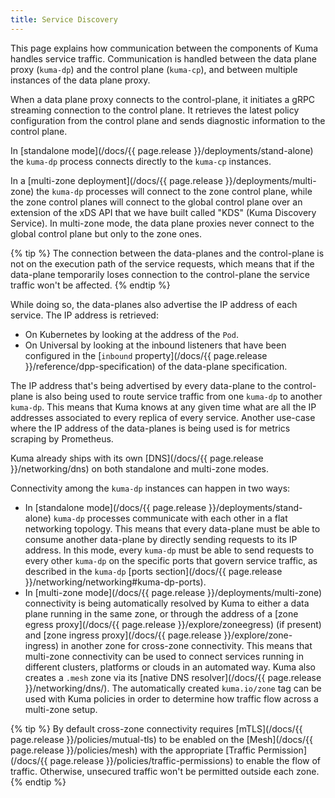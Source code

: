 ```yaml
---
title: Service Discovery
---
```


This page explains how communication between the components of Kuma handles service traffic. Communication is handled between the data plane proxy (`kuma-dp`) and the control plane (`kuma-cp`), and between multiple instances of the data plane proxy.

When a data plane proxy connects to the control-plane, it initiates a gRPC streaming connection to the control plane. It retrieves the latest policy configuration from the control plane and sends diagnostic information to the control plane.

In [standalone mode](/docs/{{ page.release }}/deployments/stand-alone) the `kuma-dp` process connects directly to the `kuma-cp` instances.

In a [multi-zone deployment](/docs/{{ page.release }}/deployments/multi-zone) the `kuma-dp` processes will connect to the zone control plane, while the zone control planes will connect to the global control plane over an extension of the xDS API that we have built called "KDS" (Kuma Discovery Service). In multi-zone mode, the data plane proxies never connect to the global control plane but only to the zone ones.

{% tip %}
The connection between the data-planes and the control-plane is not on the execution path of the service requests, which means that if the data-plane temporarily loses connection to the control-plane the service traffic won't be affected.
{% endtip %}

While doing so, the data-planes also advertise the IP address of each service. The IP address is retrieved:

* On Kubernetes by looking at the address of the `Pod`.
* On Universal by looking at the inbound listeners that have been configured in the [`inbound` property](/docs/{{ page.release }}/reference/dpp-specification) of the data-plane specification.

The IP address that's being advertised by every data-plane to the control-plane is also being used to route service traffic from one `kuma-dp` to another `kuma-dp`. This means that Kuma knows at any given time what are all the IP addresses associated to every replica of every service. Another use-case where the IP address of the data-planes is being used is for metrics scraping by Prometheus.

Kuma already ships with its own [DNS](/docs/{{ page.release }}/networking/dns) on both standalone and multi-zone modes. 

Connectivity among the `kuma-dp` instances can happen in two ways:

* In [standalone mode](/docs/{{ page.release }}/deployments/stand-alone) `kuma-dp` processes communicate with each other in a flat networking topology. This means that every data-plane must be able to consume another data-plane by directly sending requests to its IP address. In this mode, every `kuma-dp` must be able to send requests to every other `kuma-dp` on the specific ports that govern service traffic, as described in the `kuma-dp` [ports section](/docs/{{ page.release }}/networking/networking#kuma-dp-ports).
* In [multi-zone mode](/docs/{{ page.release }}/deployments/multi-zone) connectivity is being automatically resolved by Kuma to either a data plane running in the same zone, or through the address of a [zone egress proxy](/docs/{{ page.release }}/explore/zoneegress) (if present) and [zone ingress proxy](/docs/{{ page.release }}/explore/zone-ingress) in another zone for cross-zone connectivity. This means that multi-zone connectivity can be used to connect services running in different clusters, platforms or clouds in an automated way. Kuma also creates a `.mesh` zone via its [native DNS resolver](/docs/{{ page.release }}/networking/dns/). The automatically created `kuma.io/zone` tag can be used with Kuma policies in order to determine how traffic flow across a multi-zone setup.

{% tip %}
By default cross-zone connectivity requires [mTLS](/docs/{{ page.release }}/policies/mutual-tls) to be enabled on the [Mesh](/docs/{{ page.release }}/policies/mesh) with the appropriate [Traffic Permission](/docs/{{ page.release }}/policies/traffic-permissions) to enable the flow of traffic. Otherwise, unsecured traffic won't be permitted outside each zone.
{% endtip %}
